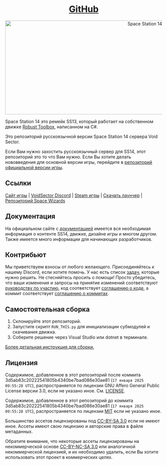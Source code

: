 <h1 align="center"><a href="https://github.com/Makotys/void-station-14">GitHub</a></h1>

<p align="center"> <img alt="Space Station 14" width="880" height="300" src="https://raw.githubusercontent.com/space-wizards/asset-dump/de329a7898bb716b9d5ba9a0cd07f38e61f1ed05/github-logo.svg" /></p>

Space Station 14 это ремейк SS13, который работает на собственном движке [Robust Toolbox](https://github.com/space-wizards/RobustToolbox), написанном на C#.

Это репозиторий русскоязычной версии Space Station 14 сервера Void Sector.

Если Вам нужно захостить русскоязычный сервер для SS14, этот репозиторий это то что Вам нужно. Если Вы хотите делать нововведения для основной версии игры, перейдите в [репозиторий официальной версии игры](https://github.com/space-wizards/space-station-14).

## Ссылки

[Сайт игры](https://spacestation14.io/) | [VoidSector Discord](https://discord.gg/Tc5RNEWVWS) | [Steam игры](https://store.steampowered.com/app/1255460/Space_Station_14/) | [Скачать лаунчер](https://spacestation14.io/about/nightlies/) | [Репозиторий Space Wizards](https://github.com/space-wizards/space-station-14)

## Документация

На официальном сайте с [документацией](https://docs.spacestation14.io/) имеется вся необходимая информация о контенте SS14, движке, дизайне игры и многом другом. Также имеется много информации для начинающих разработчиков.

## Контрибьют
Мы приветствуем взносы от любого желающего. Присоединяйтесь к нашему Discord, если хотите помочь. У нас есть список [задач](https://github.com/Makotys/void-station-14/issues), которые нужно решить. Не стесняйтесь просить о помощи!
Просто убедитесь, что ваши изменения и запросы на принятие изменений соответствуют [руководству по участию](https://docs.spacestation14.com/en/general-development/codebase-info/pull-request-guidelines.html), код соответствует [соглашению о коде](https://github.com/Makotys/void-station-14/blob/master/CODE_CONVENTIONAL.MD), а коммит соответствует [соглашению о коммитах](https://github.com/Makotys/void-station-14/blob/master/COMMIT_CONVENTIONAL.MD).

## Самостоятельная сборка

1. Склонируйте этот репозиторий.
2. Запустите скрипт `RUN_THIS.py` для инициализации субмодулей и скачивания движка.
3. Соберите решение через Visual Studio или dotnet в терминале.

[Более детальная инструкция для сборки.](https://di9.ru/docs/ss14/)

## Лицензия

Содержимое, добавленное в этот репозиторий после коммита 3d5ab83c20222541805b4340be7bad086e30ae81 (`17 января 2025  09:55:28 UTC`), распространяется по лицензии GNU Affero General Public License версии 3.0, если не указано иное. См. [LICENSE](https://github.com/Makotys/void-station-14/blob/master/LICENSE.TXT).

Содержимое, добавленное в этот репозиторий до коммита 3d5ab83c20222541805b4340be7bad086e30ae81 (`17 января 2025  09:55:28 UTC`), распространяется по лицензии [MIT](https://github.com/Makotys/void-station-14/blob/master/LICENSE-MIT.TXT) если не указано иное.


Большинство ассетов лицензированы под [CC-BY-SA 3.0](https://creativecommons.org/licenses/by-sa/3.0/) если не имеют иное. Ассеты имеют свою лицензию и авторские права в файле метаданных.

Обратите внимание, что некоторые ассеты лицензированы на некоммерческой основе [CC-BY-NC-SA 3.0](https://creativecommons.org/licenses/by-nc-sa/3.0/) или аналогичной некоммерческой лицензией, и их необходимо удалить, если Вы хотите использовать этот проект в коммерческих целях.
